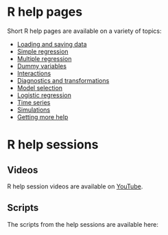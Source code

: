 # R help pages

Short R help pages are available on a variety of topics:

* [Loading and saving data](info-pages/loading-and-saving-data.md)
* [Simple regression](info-pages/simple-regression.md)
* [Multiple regression](info-pages/multiple-regression-basics.md)
* [Dummy variables](info-pages/dummy-variables.md)
* [Interactions](info-pages/interactions.md)
* [Diagnostics and transformations](info-pages/diagnostics-and-transformations.md)
* [Model selection](info-pages/model-selection.md)
* [Logistic regression](info-pages/logistic-regression.md)
* [Time series](info-pages/time-series.md)
* [Simulations](info-pages/simulations.md)
* [Getting more help](info-pages/getting-more-help.md)

# R help sessions

## Videos

R help session videos are available on [YouTube](https://www.youtube.com/channel/UCvAAxbaNx74exieSPKzqUnw).

## Scripts

The scripts from the help sessions are available here:
